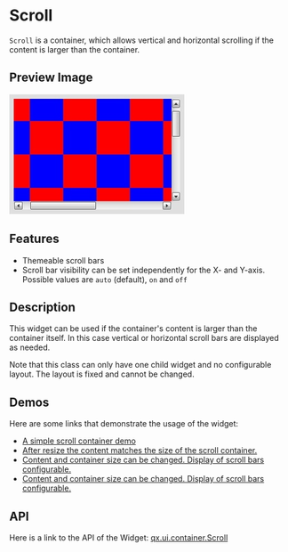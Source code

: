 Scroll
======

`Scroll` is a container, which allows vertical and horizontal scrolling if the content is larger than the container.

Preview Image
-------------

![widget/scroll.jpg](scroll.jpg)

Features
--------

-   Themeable scroll bars
-   Scroll bar visibility can be set independently for the X- and Y-axis. Possible values are `auto` (default), `on` and `off`

Description
-----------

This widget can be used if the container's content is larger than the container itself. In this case vertical or horizontal scroll bars are displayed as needed.

Note that this class can only have one child widget and no configurable layout. The layout is fixed and cannot be changed.

Demos
-----

Here are some links that demonstrate the usage of the widget:

-   [A simple scroll container demo](http://www.qooxdoo.org/devel/demobrowser/#ui~ScrollContainer.html)
-   [After resize the content matches the size of the scroll container.](http://www.qooxdoo.org/devel/demobrowser/#test~ScrollContainer_ResizeMatch.html)
-   [Content and container size can be changed. Display of scroll bars configurable.](http://www.qooxdoo.org/devel/demobrowser/#test~ScrollContainer_EdgeCaseWidth.html)
-   [Content and container size can be changed. Display of scroll bars configurable.](http://www.qooxdoo.org/devel/demobrowser/#test~ScrollContainer_EdgeCaseHeight.html)

API
---

Here is a link to the API of the Widget:
[qx.ui.container.Scroll](http://www.qooxdoo.org/devel/api/index.html#qx.ui.container.Scroll)
